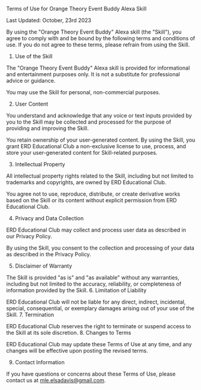 Terms of Use for Orange Theory Event Buddy Alexa Skill

Last Updated: October, 23rd 2023

By using the "Orange Theory Event Buddy" Alexa skill (the "Skill"), you agree to comply with and be bound by the following terms and conditions of use. If you do not agree to these terms, please refrain from using the Skill.

1. Use of the Skill

The "Orange Theory Event Buddy" Alexa skill is provided for informational and entertainment purposes only. It is not a substitute for professional advice or guidance.

You may use the Skill for personal, non-commercial purposes.

2. User Content

You understand and acknowledge that any voice or text inputs provided by you to the Skill may be collected and processed for the purpose of providing and improving the Skill.

You retain ownership of your user-generated content. By using the Skill, you grant ERD Educational Club a non-exclusive license to use, process, and store your user-generated content for Skill-related purposes.

3. Intellectual Property

All intellectual property rights related to the Skill, including but not limited to trademarks and copyrights, are owned by ERD Educational Club.

You agree not to use, reproduce, distribute, or create derivative works based on the Skill or its content without explicit permission from ERD Educational Club.

4. Privacy and Data Collection

ERD Educational Club may collect and process user data as described in our Privacy Policy.

By using the Skill, you consent to the collection and processing of your data as described in the Privacy Policy.

5. Disclaimer of Warranty

The Skill is provided "as is" and "as available" without any warranties, including but not limited to the accuracy, reliability, or completeness of information provided by the Skill.
6. Limitation of Liability

ERD Educational Club will not be liable for any direct, indirect, incidental, special, consequential, or exemplary damages arising out of your use of the Skill.
7. Termination

ERD Educational Club reserves the right to terminate or suspend access to the Skill at its sole discretion.
8. Changes to Terms

ERD Educational Club may update these Terms of Use at any time, and any changes will be effective upon posting the revised terms.

9. Contact Information

If you have questions or concerns about these Terms of Use, please contact us at mle.elsadavis@gmail.com.

